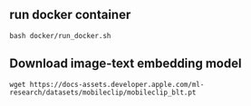 
## run docker container
```
bash docker/run_docker.sh
```

## Download image-text embedding model
```
wget https://docs-assets.developer.apple.com/ml-research/datasets/mobileclip/mobileclip_blt.pt
```